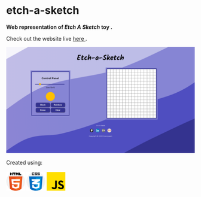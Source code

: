 # etch-a-sketch

<strong> Web representation of <em> Etch A Sketch</em> toy .</strong>

Check out the website live <a href="https://smorgasen.github.io/etch-a-sketch/" target="_blank"> here </a>.


<img src="images/etch-a-sketch.png" alt="Website layout">


Created using: <br><br>
<img src="images/html-5.png" alt="HTML5 logo" width="50">
<img src="images/css.png" alt="CCS3 logo" width="50">
<img src="images/js.png" alt="Javasctipt logo" width="50">

